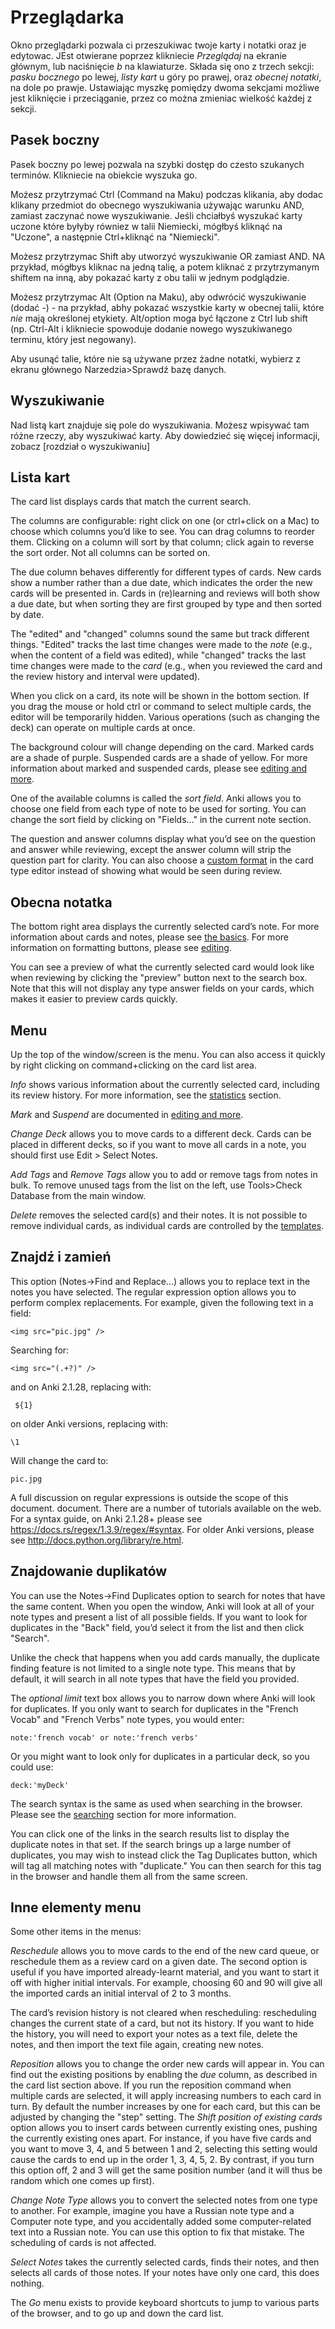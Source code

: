 # Przeglądarka

Okno przeglądarki pozwala ci przeszukiwac twoje karty i notatki oraz je edytowac. JEst otwierane poprzez klikniecie *Przeglądaj* na ekranie głównym, lub naciśnięcie *b* na klawiaturze. Składa się ono z trzech sekcji: *pasku bocznego* po lewej, *listy kart* u góry po prawej, oraz *obecnej notatki*, na dole po prawje. Ustawiając myszkę pomiędzy dwoma sekcjami możliwe jest kliknięcie i przeciąganie, przez co można zmieniac wielkość każdej z sekcji.

Pasek boczny
-------

Pasek boczny po lewej pozwala na szybki dostęp do czesto szukanych terminów. Klikniecie na obiekcie wyszuka go.

Możesz przytrzymać Ctrl (Command na Maku) podczas klikania, aby dodac klikany przedmiot do obecnego wyszukiwania używając warunku AND, zamiast zaczynać nowe wyszukiwanie. Jeśli chciałbyś wyszukać karty uczone które byłyby równiez w talii Niemiecki, mógłbyś kliknąć na "Uczone", a następnie Ctrl+kliknąć na "Niemiecki".

Możesz przytrzymac Shift aby utworzyć wyszukiwanie OR zamiast AND. NA przykład, mógłbys kliknac na jedną talię, a potem kliknać z przytrzymanym shiftem na inną, aby pokazać karty z obu talii w jednym podglądzie.

Możesz przytrzymac Alt (Option na Maku), aby odwrócić wyszukiwanie (dodać *-*) - na przykład, abhy pokazać wszystkie karty w obecnej talii, które *nie* mają określonej etykiety. Alt/option moga być łączone z Ctrl lub shift (np. Ctrl-Alt i klikniecie spowoduje dodanie nowego wyszukiwanego terminu, który jest negowany). 

Aby usunąć talie, które nie są używane przez żadne notatki, wybierz z ekranu głównego  Narzedzia&gt;Sprawdź bazę danych.

Wyszukiwanie
---------

Nad listą kart znajduje się pole do wyszukiwania. Możesz wpisywać tam różne rzeczy, aby wyszukiwać karty. Aby dowiedzieć się więcej informacji, zobacz [rozdział o wyszukiwaniu] 

Lista kart
---------

The card list displays cards that match the current search.

The columns are configurable: right click on one (or ctrl+click on a
Mac) to choose which columns you’d like to see. You can drag columns to
reorder them. Clicking on a column will sort by that column; click again
to reverse the sort order. Not all columns can be sorted on.

The due column behaves differently for different types of cards. New
cards show a number rather than a due date, which indicates the order
the new cards will be presented in. Cards in (re)learning and reviews
will both show a due date, but when sorting they are first grouped by
type and then sorted by date.

The "edited" and "changed" columns sound the same but track different
things. "Edited" tracks the last time changes were made to the *note*
(e.g., when the content of a field was edited), while "changed" tracks
the last time changes were made to the *card* (e.g., when you reviewed
the card and the review history and interval were updated).

When you click on a card, its note will be shown in the bottom section.
If you drag the mouse or hold ctrl or command to select multiple cards,
the editor will be temporarily hidden. Various operations (such as
changing the deck) can operate on multiple cards at once.

The background colour will change depending on the card. Marked cards
are a shade of purple. Suspended cards are a shade of yellow. For more
information about marked and suspended cards, please see [editing and
more](studying.md).

One of the available columns is called the *sort field*. Anki allows you
to choose one field from each type of note to be used for sorting. You
can change the sort field by clicking on "Fields…​" in the current note
section.

The question and answer columns display what you’d see on the question
and answer while reviewing, except the answer column will strip the
question part for clarity. You can also choose a [custom
format](templates/styling.md#browser-appearance) in the card type editor instead of showing
what would be seen during review.

Obecna notatka
------------

The bottom right area displays the currently selected card’s note. For
more information about cards and notes, please see [the
basics](getting-started.md). For more information on formatting buttons, please see
[editing](editing.md).

You can see a preview of what the currently selected card would look
like when reviewing by clicking the "preview" button next to the search
box. Note that this will not display any type answer fields on your
cards, which makes it easier to preview cards quickly.

Menu
----

Up the top of the window/screen is the menu. You can also access it quickly by
right clicking on command+clicking on the card list area.

*Info* shows various information about the currently selected card,
including its review history. For more information, see the
[statistics](stats.md) section.

*Mark* and *Suspend* are documented in [editing and more](studying.md).

*Change Deck* allows you to move cards to a different deck. Cards can be
placed in different decks, so if you want to move all cards in a note,
you should first use Edit &gt; Select Notes.

*Add Tags* and *Remove Tags* allow you to add or remove tags from notes
in bulk. To remove unused tags from the list on the left, use
Tools&gt;Check Database from the main window.

*Delete* removes the selected card(s) and their notes. It is not
possible to remove individual cards, as individual cards are controlled
by the [templates](templates/intro.md).

Znajdź i zamień
----------------

This option (Notes→Find and Replace…​) allows you to replace text in the
notes you have selected. The regular expression option allows you to
perform complex replacements. For example, given the following text in a
field:

    <img src="pic.jpg" />

Searching for:

    <img src="(.+?)" />

and on Anki 2.1.28, replacing with:

     ${1}

 on older Anki versions, replacing with:

    \1

Will change the card to:

    pic.jpg

A full discussion on regular expressions is outside the scope of this
document. document. There are a number of tutorials available on the web. For a syntax guide, on Anki 2.1.28+ please see <https://docs.rs/regex/1.3.9/regex/#syntax>. For older Anki versions, please see <http://docs.python.org/library/re.html>.

Znajdowanie duplikatów
------------------

You can use the Notes→Find Duplicates option to search for notes that
have the same content. When you open the window, Anki will look at all
of your note types and present a list of all possible fields. If you
want to look for duplicates in the "Back" field, you’d select it from
the list and then click "Search".

Unlike the check that happens when you add cards manually, the duplicate
finding feature is not limited to a single note type. This means that by
default, it will search in all note types that have the field you
provided.

The *optional limit* text box allows you to narrow down where Anki will
look for duplicates. If you only want to search for duplicates in the
"French Vocab" and "French Verbs" note types, you would enter:

    note:'french vocab' or note:'french verbs'

Or you might want to look only for duplicates in a particular deck, so
you could use:

    deck:'myDeck'

The search syntax is the same as used when searching in the browser.
Please see the [searching](searching.md) section for more information.

You can click one of the links in the search results list to display the
duplicate notes in that set. If the search brings up a large number of
duplicates, you may wish to instead click the Tag Duplicates button,
which will tag all matching notes with "duplicate." You can then search
for this tag in the browser and handle them all from the same screen.

Inne elementy menu
----------------

Some other items in the menus:

*Reschedule* allows you to move cards to the end of the new card queue,
or reschedule them as a review card on a given date. The second option
is useful if you have imported already-learnt material, and you want to
start it off with higher initial intervals. For example, choosing 60 and
90 will give all the imported cards an initial interval of 2 to 3
months.

The card’s revision history is not cleared when rescheduling:
rescheduling changes the current state of a card, but not its history.
If you want to hide the history, you will need to export your notes as a
text file, delete the notes, and then import the text file again,
creating new notes.

*Reposition* allows you to change the order new cards will appear in.
You can find out the existing positions by enabling the *due* column, as
described in the card list section above. If you run the reposition
command when multiple cards are selected, it will apply increasing
numbers to each card in turn. By default the number increases by one for
each card, but this can be adjusted by changing the "step" setting. The
*Shift position of existing cards* option allows you to insert cards
between currently existing ones, pushing the currently existing ones
apart. For instance, if you have five cards and you want to move 3, 4,
and 5 between 1 and 2, selecting this setting would cause the cards to
end up in the order 1, 3, 4, 5, 2. By contrast, if you turn this option
off, 2 and 3 will get the same position number (and it will thus be
random which one comes up first).

*Change Note Type* allows you to convert the selected notes from one
type to another. For example, imagine you have a Russian note type and a
Computer note type, and you accidentally added some computer-related
text into a Russian note. You can use this option to fix that mistake.
The scheduling of cards is not affected.

*Select Notes* takes the currently selected cards, finds their notes,
and then selects all cards of those notes. If your notes have only one
card, this does nothing.

The *Go* menu exists to provide keyboard shortcuts to jump to various
parts of the browser, and to go up and down the card list.
